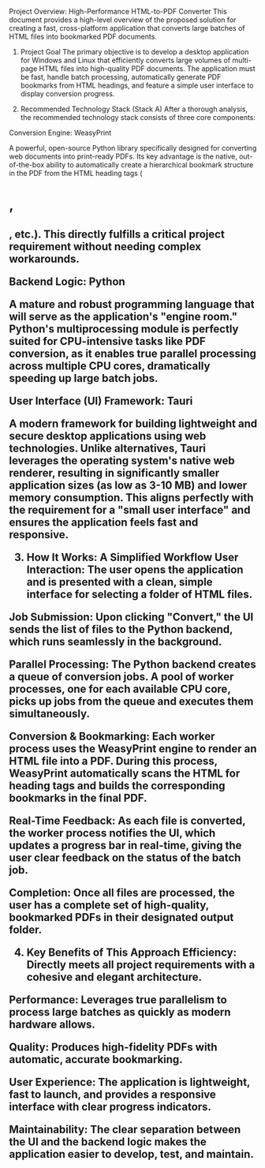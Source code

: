Project Overview: High-Performance HTML-to-PDF Converter
This document provides a high-level overview of the proposed solution for creating a fast, cross-platform application that converts large batches of HTML files into bookmarked PDF documents.

1. Project Goal
The primary objective is to develop a desktop application for Windows and Linux that efficiently converts large volumes of multi-page HTML files into high-quality PDF documents. The application must be fast, handle batch processing, automatically generate PDF bookmarks from HTML headings, and feature a simple user interface to display conversion progress.

2. Recommended Technology Stack (Stack A)
After a thorough analysis, the recommended technology stack consists of three core components:

Conversion Engine: WeasyPrint

A powerful, open-source Python library specifically designed for converting web documents into print-ready PDFs. Its key advantage is the native, out-of-the-box ability to automatically create a hierarchical bookmark structure in the PDF from the HTML heading tags (   

<h1>, <h2>, etc.). This directly fulfills a critical project requirement without needing complex workarounds.   

Backend Logic: Python

A mature and robust programming language that will serve as the application's "engine room." Python's multiprocessing module is perfectly suited for CPU-intensive tasks like PDF conversion, as it enables true parallel processing across multiple CPU cores, dramatically speeding up large batch jobs.   

User Interface (UI) Framework: Tauri

A modern framework for building lightweight and secure desktop applications using web technologies. Unlike alternatives, Tauri leverages the operating system's native web renderer, resulting in significantly smaller application sizes (as low as 3-10 MB) and lower memory consumption. This aligns perfectly with the requirement for a "small user interface" and ensures the application feels fast and responsive.   

3. How It Works: A Simplified Workflow
User Interaction: The user opens the application and is presented with a clean, simple interface for selecting a folder of HTML files.

Job Submission: Upon clicking "Convert," the UI sends the list of files to the Python backend, which runs seamlessly in the background.

Parallel Processing: The Python backend creates a queue of conversion jobs. A pool of worker processes, one for each available CPU core, picks up jobs from the queue and executes them simultaneously.   

Conversion & Bookmarking: Each worker process uses the WeasyPrint engine to render an HTML file into a PDF. During this process, WeasyPrint automatically scans the HTML for heading tags and builds the corresponding bookmarks in the final PDF.   

Real-Time Feedback: As each file is converted, the worker process notifies the UI, which updates a progress bar in real-time, giving the user clear feedback on the status of the batch job.   

Completion: Once all files are processed, the user has a complete set of high-quality, bookmarked PDFs in their designated output folder.

4. Key Benefits of This Approach
Efficiency: Directly meets all project requirements with a cohesive and elegant architecture.

Performance: Leverages true parallelism to process large batches as quickly as modern hardware allows.

Quality: Produces high-fidelity PDFs with automatic, accurate bookmarking.

User Experience: The application is lightweight, fast to launch, and provides a responsive interface with clear progress indicators.

Maintainability: The clear separation between the UI and the backend logic makes the application easier to develop, test, and maintain.